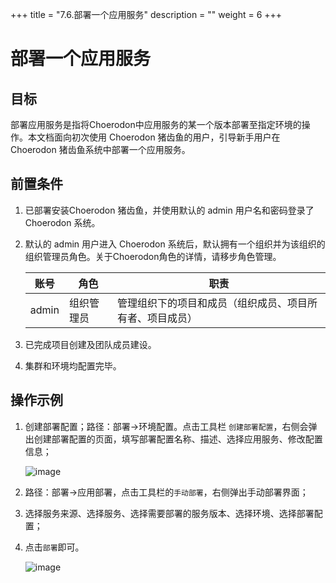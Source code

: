 +++
title = "7.6.部署一个应用服务"
description = ""
weight = 6
+++

# 部署一个应用服务
## 目标
部署应用服务是指将Choerodon中应用服务的某一个版本部署至指定环境的操作。本文档面向初次使用 Choerodon 猪齿鱼的用户，引导新手用户在 Choerodon 猪齿鱼系统中部署一个应用服务。

## 前置条件
1. 已部署安装Choerodon 猪齿鱼，并使用默认的 admin 用户名和密码登录了 Choerodon 系统。
2. 默认的 admin 用户进入 Choerodon 系统后，默认拥有一个组织并为该组织的组织管理员角色。关于Choerodon角色的详情，请移步角色管理。

    |账号|角色|职责|
    |---|---|---|
    |admin|组织管理员|管理组织下的项目和成员（组织成员、项目所有者、项目成员）|
3. 已完成项目创建及团队成员建设。
4. 集群和环境均配置完毕。

## 操作示例

1. 创建部署配置；路径：部署->环境配置。点击工具栏 `创建部署配置`，右侧会弹出创建部署配置的页面，填写部署配置名称、描述、选择应用服务、修改配置信息；

    ![image](/docs/user-guide/deploy/image/environment-06.png)

2. 路径：部署->应用部署，点击工具栏的`手动部署`，右侧弹出手动部署界面；  


3. 选择服务来源、选择服务、选择需要部署的服务版本、选择环境、选择部署配置；

4. 点击`部署`即可。

    ![image](/docs/user-guide/deploy/app-deploy/images/deployment-operation-01.png)





